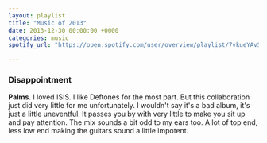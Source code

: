 ```yaml
---
layout: playlist
title: "Music of 2013"
date: 2013-12-30 00:00:00 +0000
categories: music
spotify_url: "https://open.spotify.com/user/overview/playlist/7vkueYAvSljkduuBjM179P"

---
```


### Disappointment

**Palms**. I loved ISIS. I like Deftones for the most part. But this collaboration just did very little for me unfortunately. I wouldn't say it's a bad album, it's just a little uneventful. It passes you by with very little to make you sit up and pay attention. The mix sounds a bit odd to my ears too. A lot of top end, less low end making the guitars sound a little impotent.
